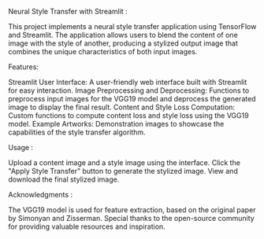 Neural Style Transfer with Streamlit :

This project implements a neural style transfer application using TensorFlow and Streamlit. The application allows users to blend the content of one image with the style of another, producing a stylized output image that combines the unique characteristics of both input images.

Features:

Streamlit User Interface: A user-friendly web interface built with Streamlit for easy interaction.
Image Preprocessing and Deprocessing: Functions to preprocess input images for the VGG19 model and deprocess the generated image to display the final result.
Content and Style Loss Computation: Custom functions to compute content loss and style loss using the VGG19 model.
Example Artworks: Demonstration images to showcase the capabilities of the style transfer algorithm.

Usage :

Upload a content image and a style image using the interface.
Click the "Apply Style Transfer" button to generate the stylized image.
View and download the final stylized image.

Acknowledgments :

The VGG19 model is used for feature extraction, based on the original paper by Simonyan and Zisserman.
Special thanks to the open-source community for providing valuable resources and inspiration.

